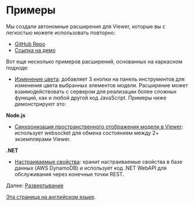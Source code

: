 # Примеры

Мы создали автономные расширения для Viewer, которые вы с легкостью можете использовать повторно:

- [GitHub Repo](https://github.com/Autodesk-Forge/forge-extensions)
- [Ссылка на демо](https://forge-extensions.autodesk.io/)

Вот еще несколько примеров расширений, основанных на каркасном подходе:

- [Изменение цвета](https://forge.autodesk.com/blog/happy-easter-setthemingcolor-model-material): добавляет 3 кнопки на панель инструментов для изменения цвета выбранных элементов модели.
Расширение может взаимодействовать с сервером для реализации более сложных функций, как и любой другой код JavaScript. Примеры ниже демонстрируют это:

**Node.js**

- [Синхронизация пространственного отображения модели в Viewer](https://forge.autodesk.com/blog/share-viewer-state-websockets): использует websocket для обмена состоянием между 2+ экземплярами Viewer.

**.NET**

- [Настраиваемые свойства](https://forge.autodesk.com/blog/custom-properties-viewer-net-lambda-dynamodb): хранит настраиваемые свойства в базе данных (AWS DynamoDB) и использует код .NET WebAPI для обслуживания через конечные точки REST.

Далее: [Развертывание](/ru-RU/deployment/)

[Эта страница на английском языке](https://learnforge.autodesk.io/#/viewer/extensions/examples).
